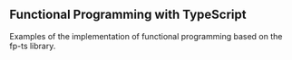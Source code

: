 ## Functional Programming with TypeScript 

Examples of the implementation of functional programming based on the fp-ts library.
